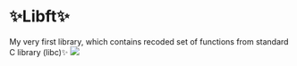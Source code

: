 # ✨Libft✨
<!-- [![jaeskim's 42Project Score](https://badge42.herokuapp.com/api/project/akasaman/Libft)](https://github.com/JaeSeoKim/badge42) -->

My very first library, which contains recoded set of functions from standard C library (libc)✨
![](https://media2.giphy.com/media/11qCjC856PSmnm/giphy.gif?cid=ecf05e47h5of10k79k6wo3xojc6zzp562fczknwb4dsxvpsn&rid=giphy.gif&ct=g)
